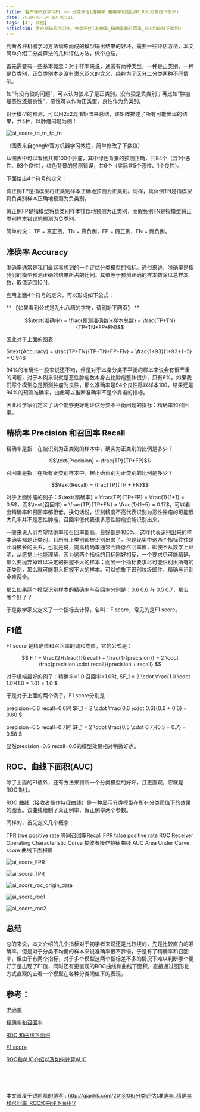 ```yaml
---
title: 客户端码农学习ML —— 分类评估(准确率_精确率和召回率_ROC和曲线下面积)
date: 2018-08-14 10:45:21
tags: [AI, 评估]
articleID: 客户端码农学习ML-分类评估(准确率_精确率和召回率_ROC和曲线下面积)
---
```


判断各种机器学习方法训练而成的模型输出结果的好坏，需要一些评估方法，本文简单介绍二分类算法的几种评估方法，做个总结。

首先需要有一些基本概念：对于样本来说，通常有两种类型，一种是正类别、一种是负类别，正负类别本身没有褒义贬义的含义，纯粹为了区分二分类两种不同情况。

如“有没有狼的问题”，可以认为狼来了是正类别，没有狼是负类别；再比如“肿瘤是恶性还是良性”，恶性可以作为正类型，良性作为负类别。

对于模型的预测，可以用2x2混淆矩阵来总结，该矩阵描述了所有可能出现的结果，共4种，以肿瘤问题为例：

<!--more-->

![ai_score_tp_tn_fp_fn](/images/ai_score_tp_tn_fp_fn.png)

（图表来自google官方机器学习教程，简单修改了下数值）

从图表中可以看出共有100个肿瘤，其中绿色背景的预测正确，共94个（含1个恶性、93个良性），红色背景的预测错误，共6个（实际含5个恶性、1个良性）。

下面给出4个符号的定义：

真正例TP是指模型将正类别样本正确地预测为正类别。同样，真负例TN是指模型将负类别样本正确地预测为负类别。

假正例FP是指模型将负类别样本错误地预测为正类别，而假负例FN是指模型将正类别样本错误地预测为负类别。

简单的说： TP = 真正例，TN = 真负例，FP = 假正例，FN = 假负例。

## 准确率 Accuracy

准确率通常是我们最容易想到的一个评估分类模型的指标。通俗来说，准确率是指我们的模型预测正确的结果所占的比例。其值等于预测正确的样本数除以总样本数，取值范围[0,1]。

套用上面4个符号的定义，可以形成如下公式：

** 【如果看到公式是乱七八糟的字符，请刷新下网页】 **

$$\text{准确率} = \frac{预测准确数}{样本总数} = \frac{TP+TN}{TP+TN+FP+FN}$$

因此对于上面的图表：

$\text{Accuracy} = \frac{TP+TN}{TP+TN+FP+FN} = \frac{1+93}{1+93+1+5} = 0.94$

94%的准确性一般来说还不错，但是对于本身分类不平衡的样本来说会有很严重的问题，对于本例来说就是恶性肿瘤数本身占比肿瘤整体很少，只有6%。如果我们写个模型总是预测肿瘤为良性，那么准确率是94个良性除以样本100，结果还是94%的预测准确率，由此可以推断准确率不是个靠谱的指标。

因此科学家们定义了两个能够更好地评估分类不平衡问题的指标：精确率和召回率。

## 精确率 Precision 和召回率 Recall

精确率是指：在被识别为正类别的样本中，确实为正类别的比例是多少？

$$\text{Precision} = \frac{TP}{TP+FP}$$

召回率是指：在所有正类别样本中，被正确识别为正类别的比例是多少？

$$\text{Recall} = \frac{TP}{TP + FN}$$

对于上面肿瘤的例子：$\text{精确率} = \frac{TP}{TP+FP} = \frac{1}{1+1} = 0.5$，而$\text{召回率} = \frac{TP}{TP+FN} = \frac{1}{1+5} = 0.17$，可以看出精确率和召回率都很低，换句话说，识别精度不高代表识别为恶性肿瘤的可能很大几率并不是恶性肿瘤，召回率低代表很多恶性肿瘤没能识别出来。

一般来说人们希望精确率和召回率都高，最好都是100%，这样代表识别出来的样本确实都是正类别，且所有正类别都被识别出来了。但是现实中这两个指标往往是此消彼长的关系，也就是说，提高精确率通常会降低召回率值，即使不从数学上证明，从感觉上也能理解，因为这两个指标的目标刚好相反，一个要求尽可能精确，那么要抛弃掉难以决定的把握不大的样本；而另一个指标要求尽可能识别出所有的正类别，那么就可能带入把握不大的样本。可以想象下识别垃圾邮件，精确与识别全难两全。

那么如果两个模型识别样本的精确率与召回率分别是：0.6 0.6 与 0.5 0.7，那么哪个好了？

于是数学家又定义了一个指标去计算，名叫：F score，常见的是F1 score。

## F1值

F1 score 是精确值和召回率的调和均值，它的公式是：

$$ F_1 = \frac{2}{\frac{1}{recall} + \frac{1}{precision}} = 2 \cdot \frac{precision \cdot recall}{precision + recall} $$

对于极端最好的例子：精确率=1.0 召回率=1.0时, $F_1 = 2 \cdot \frac{1.0 \cdot 1.0}{1.0 + 1.0} = 1.0 $


于是对于上面的两个例子，F1 score分别是：

precision=0.6 recall=0.6时 $F_1 = 2 \cdot  \frac{0.6 \cdot 0.6}{0.6 + 0.6} = 0.60 $

precision=0.5 recall=0.7时 $F_1 = 2 \cdot  \frac{0.5 \cdot 0.7}{0.5 + 0.7} = 0.58 $

显然precision=0.6 recall=0.6的模型效果相对稍微好点。


## ROC、曲线下面积(AUC)

除了上面的F1值外，还有方法来判断一个分类模型的好坏，且更直观，它就是ROC曲线。

ROC 曲线（接收者操作特征曲线）是一种显示分类模型在所有分类阈值下的效果的图表。该曲线绘制了真正例率、假正例率两个参数。

同样的，首先定义几个概念：

TPR      true positive rate   等同召回率Recall
FPR      false positive rate
ROC     Receiver Operating Characteristic Curve 接收者操作特征曲线
AUC     Area Under Curve score 曲线下面积值


![ai_score_FPR](../images/ai_score_FPR.png)

![ai_score_TPR](../images/ai_score_FPR.png)

![ai_score_roc_origin_data](../images/ai_score_roc_origin_data.png)

![ai_score_roc1](../images/ai_score_roc1.png)

![ai_score_roc2](../images/ai_score_roc2.png)

## 总结

总的来说，本文介绍的几个指标对于初学者来说还是比较绕的，先是比较直白的准确率，但是对于分类不均衡的样本来说准确率很不靠谱，于是有了精确率和召回率，但由于有两个指标，对于多个模型这两个指标差不多的情况下难以判断哪个更好于是出现了F1值，同时还有更直观的ROC曲线和曲线下面积，直接通过图形化方式直观的去看一个模型在各种分类阈值下的表现。


## 参考：

[准确率](https://developers.google.cn/machine-learning/crash-course/classification/accuracy)

[精确率和召回率](https://developers.google.cn/machine-learning/crash-course/classification/precision-and-recall)

[ROC 和曲线下面积](https://developers.google.cn/machine-learning/crash-course/classification/roc-and-auc)

[F1 score](https://en.wikipedia.org/wiki/F1_score)

[ROC和AUC介绍以及如何计算AUC](http://alexkong.net/2013/06/introduction-to-auc-and-roc/)

## 　

本文首发于[钱凯凯的博客](http://qianhk.com) : http://qianhk.com/2018/08/分类评估(准确率_精确率和召回率_ROC和曲线下面积)/



